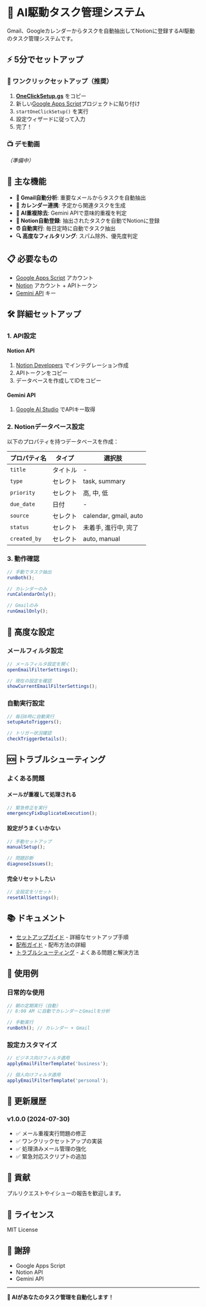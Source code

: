 # 🤖 AI駆動タスク管理システム

Gmail、Googleカレンダーからタスクを自動抽出してNotionに登録するAI駆動のタスク管理システムです。

## ⚡ 5分でセットアップ

### 🚀 ワンクリックセットアップ（推奨）

1. **[OneClickSetup.gs](OneClickSetup.gs)** をコピー
2. 新しい[Google Apps Script](https://script.google.com/)プロジェクトに貼り付け
3. `startOneClickSetup()` を実行
4. 設定ウィザードに従って入力
5. 完了！

### 📺 デモ動画
*（準備中）*

## 🎯 主な機能

- **📧 Gmail自動分析**: 重要なメールからタスクを自動抽出
- **📅 カレンダー連携**: 予定から関連タスクを生成
- **🤖 AI重複除去**: Gemini APIで意味的重複を判定
- **📝 Notion自動登録**: 抽出されたタスクを自動でNotionに登録
- **⏰ 自動実行**: 毎日定時に自動でタスク抽出
- **🔍 高度なフィルタリング**: スパム除外、優先度判定

## 📋 必要なもの

- [Google Apps Script](https://script.google.com/) アカウント
- [Notion](https://notion.so/) アカウント + APIトークン
- [Gemini API](https://makersuite.google.com/) キー

## 🛠 詳細セットアップ

### 1. API設定

#### Notion API
1. [Notion Developers](https://developers.notion.com/) でインテグレーション作成
2. APIトークンをコピー
3. データベースを作成してIDをコピー

#### Gemini API
1. [Google AI Studio](https://makersuite.google.com/) でAPIキー取得

### 2. Notionデータベース設定

以下のプロパティを持つデータベースを作成：

| プロパティ名 | タイプ | 選択肢 |
|-------------|--------|--------|
| `title` | タイトル | - |
| `type` | セレクト | task, summary |
| `priority` | セレクト | 高, 中, 低 |
| `due_date` | 日付 | - |
| `source` | セレクト | calendar, gmail, auto |
| `status` | セレクト | 未着手, 進行中, 完了 |
| `created_by` | セレクト | auto, manual |

### 3. 動作確認

```javascript
// 手動でタスク抽出
runBoth();

// カレンダーのみ
runCalendarOnly();

// Gmailのみ
runGmailOnly();
```

## 🔧 高度な設定

### メールフィルタ設定
```javascript
// メールフィルタ設定を開く
openEmailFilterSettings();

// 現在の設定を確認
showCurrentEmailFilterSettings();
```

### 自動実行設定
```javascript
// 毎日8時に自動実行
setupAutoTriggers();

// トリガー状況確認
checkTriggerDetails();
```

## 🆘 トラブルシューティング

### よくある問題

#### メールが重複して処理される
```javascript
// 緊急修正を実行
emergencyFixDuplicateExecution();
```

#### 設定がうまくいかない
```javascript
// 手動セットアップ
manualSetup();

// 問題診断
diagnoseIssues();
```

#### 完全リセットしたい
```javascript
// 全設定をリセット
resetAllSettings();
```

## 📚 ドキュメント

- [セットアップガイド](SETUP_GUIDE.md) - 詳細なセットアップ手順
- [配布ガイド](DISTRIBUTION_GUIDE.md) - 配布方法の詳細
- [トラブルシューティング](TROUBLESHOOTING.md) - よくある問題と解決方法

## 🎯 使用例

### 日常的な使用
```javascript
// 朝の定期実行（自動）
// 8:00 AM に自動でカレンダーとGmailを分析

// 手動実行
runBoth(); // カレンダー + Gmail
```

### 設定カスタマイズ
```javascript
// ビジネス向けフィルタ適用
applyEmailFilterTemplate('business');

// 個人向けフィルタ適用
applyEmailFilterTemplate('personal');
```

## 🔄 更新履歴

### v1.0.0 (2024-07-30)
- ✅ メール重複実行問題の修正
- ✅ ワンクリックセットアップの実装
- ✅ 処理済みメール管理の強化
- ✅ 緊急対応スクリプトの追加

## 🤝 貢献

プルリクエストやイシューの報告を歓迎します。

## 📄 ライセンス

MIT License

## 🙏 謝辞

- Google Apps Script
- Notion API
- Gemini API

---

**🎯 AIがあなたのタスク管理を自動化します！**